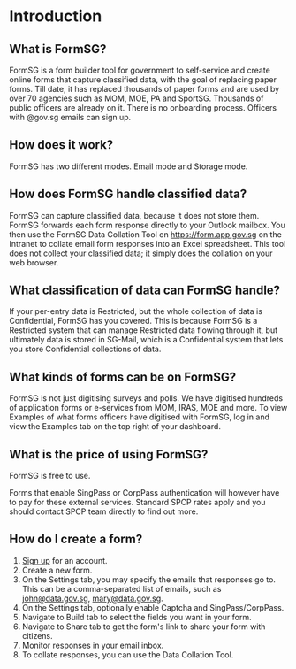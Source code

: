 # Introduction

## What is FormSG?

FormSG is a form builder tool for government to self-service and create online forms that capture classified data, with the goal of replacing paper forms. Till date, it has replaced thousands of paper forms and are used by over 70 agencies such as MOM, MOE, PA and SportSG. Thousands of public officers are already on it. There is no onboarding process. Officers with @gov.sg emails can sign up.

## How does it work?

FormSG has two different modes. Email mode and Storage mode. 

## How does FormSG handle classified data?

FormSG can capture classified data, because it does not store them. FormSG forwards each form response directly to your Outlook mailbox. You then use the FormSG Data Collation Tool on https://form.app.gov.sg on the Intranet to collate email form responses into an Excel spreadsheet. This tool does not collect your classified data; it simply does the collation on your web browser.

## What classification of data can FormSG handle?

If your per-entry data is Restricted, but the whole collection of data is Confidential, FormSG has you covered. This is because FormSG is a Restricted system that can manage Restricted data flowing through it, but ultimately data is stored in SG-Mail, which is a Confidential system that lets you store Confidential collections of data.

## What kinds of forms can be on FormSG?

FormSG is not just digitising surveys and polls. We have digitised hundreds of application forms or e-services from MOM, IRAS, MOE and more. To view Examples of what forms officers have digitised with FormSG, log in and view the Examples tab on the top right of your dashboard.

## What is the price of using FormSG?

FormSG is free to use.

Forms that enable SingPass or CorpPass authentication will however have to pay for these external services. Standard SPCP rates apply and you should contact SPCP team directly to find out more.

## How do I create a form?

1. [Sign up](https://form.gov.sg/#!/signin) for an account.
2. Create a new form.
3. On the Settings tab, you may specify the emails that responses go to. This can be a comma-separated list of emails, such as john@data.gov.sg, mary@data.gov.sg.
4. On the Settings tab, optionally enable Captcha and SingPass/CorpPass.
5. Navigate to Build tab to select the fields you want in your form.
6. Navigate to Share tab to get the form's link to share your form with citizens.
7. Monitor responses in your email inbox.
8. To collate responses, you can use the Data Collation Tool.
